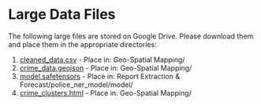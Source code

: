 # Large Data Files

The following large files are stored on Google Drive. Please download them and place them in the appropriate directories:

1. [cleaned_data.csv](https://drive.google.com/file/d/1VqZcLsCJGIigdTyv3DtYNnMxYWjlsxib/view?usp=sharing) - Place in: Geo-Spatial Mapping/
2. [crime_data.geojson](https://drive.google.com/file/d/1_5hKDA6JQlmgHJM7Ps0Mfzfo5vrQeLQa/view?usp=sharing) - Place in: Geo-Spatial Mapping/
3. [model.safetensors](https://drive.google.com/file/d/1s92k230xA1Ke1Y6k-G6JtLKEtSwda6xf/view?usp=sharing) - Place in: Report Extraction & Forecast/police_ner_model/model/
4. [crime_clusters.html](https://drive.google.com/file/d/16ukULaocKUmz9-h3GrAj3wSLdJnMwbb_/view?usp=sharing) - Place in: Geo-Spatial Mapping/
